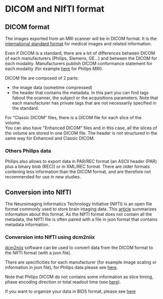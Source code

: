# DICOM and NIfTI format

## DICOM format 

The images exported from an MRI scanner will be in DICOM format. 
It is the [international standard format](https://www.dicomstandard.org) for medical images and related information. 

Even if DICOM is a standard, there are a lot of differences between DICOM of each manufacturers (Philips, Siemens, GE...) and between the DICOM for each modality. 
Manufacturers publish DICOM conformance statement for each modality (for example [here](https://www.usa.philips.com/healthcare/resources/support-documentation/dicom-magnetic-resonance-imaging) for Philips MRI).

DICOM file are composed of 2 parts: 

- the image data (sometime compressed)
- the header that contains the metadata. In this part you can find tags fabout the scanner, the subject or the acquisitions parameters. Note that each manufacturer has private tags that are not necessarily specified in the standard.

For "Classic DICOM" files, there is a DICOM file for each slice of the volume.  
You can also have "Enhanced DICOM" files and in this case, all the slices of the volume are stored in one DICOM file. The header is not structured in the same way for Enhanced and Classic DICOM.


### Others Philips data
Philips also allows to export data in PAR/REC format (an ASCII header (PAR) plus a binary blob (REC)) or in XML/REC format. There are older formats contening less information than the DICOM format, and are therefore not recommended for use in new studies.

## Conversion into NIfTI 

The Neuroimaging Informatics Technology Initiative (NIfTI) is an open file format commonly used to store brain imaging data. This [article](https://brainder.org/2012/09/23/the-nifti-file-format/) summarizes information about this format. As the NIfTI format does not contain all the metadata, the NIfTI file is often paired with a file in json format that contains metadata information.


### Conversion into NIfTI using dcm2niix 
[dcm2niix](https://github.com/rordenlab/dcm2niix) software can be used to convert data from the DICOM format to the NIfTI format (with a json file).

There are specificities for each manufacturer (for example image scaling or information in json file), for Philips data please see [here](https://github.com/rordenlab/dcm2niix/blob/master/Philips/README.md).

Note that Philips DICOM do not contains some information as slice timing, phase encoding direction or total readout time (see [here](tips_philips.md)).

If you want to organize your data in BIDS format, please see [here](BIDS.md)

